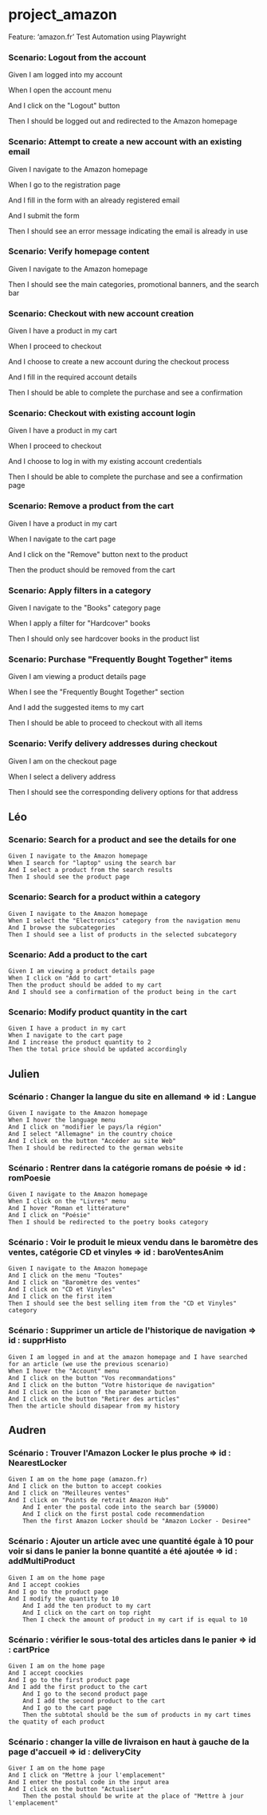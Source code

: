 # project_amazon

Feature: ‘amazon.fr’ Test Automation using Playwright 


### Scenario: Logout from the account 

  Given I am logged into my account 

  When I open the account menu 

  And I click on the "Logout" button 

  Then I should be logged out and redirected to the Amazon homepage 

 

### Scenario: Attempt to create a new account with an existing email 

  Given I navigate to the Amazon homepage 

  When I go to the registration page 

  And I fill in the form with an already registered email 

  And I submit the form 

  Then I should see an error message indicating the email is already in use 

 

### Scenario: Verify homepage content 

  Given I navigate to the Amazon homepage 

  Then I should see the main categories, promotional banners, and the search bar 

 
 
### Scenario: Checkout with new account creation 

  Given I have a product in my cart 

  When I proceed to checkout 

  And I choose to create a new account during the checkout process 

  And I fill in the required account details 

  Then I should be able to complete the purchase and see a confirmation 

 

### Scenario: Checkout with existing account login 

  Given I have a product in my cart 

  When I proceed to checkout 

  And I choose to log in with my existing account credentials 

  Then I should be able to complete the purchase and see a confirmation page 

 

### Scenario: Remove a product from the cart 

  Given I have a product in my cart 

  When I navigate to the cart page 

  And I click on the "Remove" button next to the product 

  Then the product should be removed from the cart 

 

### Scenario: Apply filters in a category 

  Given I navigate to the "Books" category page 

  When I apply a filter for "Hardcover" books 

  Then I should only see hardcover books in the product list 

 

### Scenario: Purchase "Frequently Bought Together" items 

  Given I am viewing a product details page 

  When I see the "Frequently Bought Together" section 

  And I add the suggested items to my cart 

  Then I should be able to proceed to checkout with all items 

 

### Scenario: Verify delivery addresses during checkout 

  Given I am on the checkout page 

  When I select a delivery address 

  Then I should see the corresponding delivery options for that address 

## Léo
### Scenario: Search for a product and see the details for one
	Given I navigate to the Amazon homepage 
	When I search for "laptop" using the search bar 
	And I select a product from the search results 
	Then I should see the product page  

### Scenario: Search for a product within a category 
	Given I navigate to the Amazon homepage 
	When I select the "Electronics" category from the navigation menu 
	And I browse the subcategories 
	Then I should see a list of products in the selected subcategory 

### Scenario: Add a product to the cart 
	Given I am viewing a product details page 
	When I click on "Add to cart" 
	Then the product should be added to my cart 
	And I should see a confirmation of the product being in the cart 

### Scenario: Modify product quantity in the cart 
	Given I have a product in my cart 
	When I navigate to the cart page 
	And I increase the product quantity to 2 
	Then the total price should be updated accordingly 

## Julien
### Scénario : Changer la langue du site en allemand => id : Langue
	Given I navigate to the Amazon homepage
	When I hover the language menu
	And I click on "modifier le pays/la région"
	And I select "Allemagne" in the country choice
	And I click on the button "Accéder au site Web"
	Then I should be redirected to the german website

### Scénario : Rentrer dans la catégorie romans de poésie => id : romPoesie
	Given I navigate to the Amazon homepage
	When I click on the "Livres" menu	
	And I hover "Roman et littérature"
	And I click on "Poésie"
	Then I should be redirected to the poetry books category
 
### Scénario : Voir le produit le mieux vendu dans le baromètre des ventes, catégorie CD et vinyles => id : baroVentesAnim
	Given I navigate to the Amazon homepage
	And I click on the menu "Toutes"
	And I click on "Baromètre des ventes"
	And I click on "CD et Vinyles"
 	And I click on the first item
	Then I should see the best selling item from the "CD et Vinyles" category
 
### Scénario : Supprimer un article de l'historique de navigation => id : supprHisto
	Given I am logged in and at the amazon homepage and I have searched for an article (we use the previous scenario)
	When I hover the "Account" menu
	And I click on the button "Vos recommandations"
 	And I click on the button "Votre historique de navigation"
	And I click on the icon of the parameter button
 	And I click on the button "Retirer des articles"
	Then the article should disapear from my history

## Audren
### Scénario : Trouver l'Amazon Locker le plus proche => id : NearestLocker
	Given I am on the home page (amazon.fr)
 	And I click on the button to accept cookies 
  	And I click on "Meilleures ventes"
   	And I click on "Points de retrait Amazon Hub"
    	And I enter the postal code into the search bar (59000)
     	And I click on the first postal code recommendation
      	Then the first Amazon Locker should be "Amazon Locker - Desiree"

### Scénario : Ajouter un article avec une quantité égale à 10 pour voir si dans le panier la bonne quantité a été ajoutée => id : addMultiProduct
	Given I am on the home page
 	And I accept cookies
  	And I go to the product page
   	And I modify the quantity to 10
    	And I add the ten product to my cart
     	And I click on the cart on top right
      	Then I check the amount of product in my cart if is equal to 10

### Scénario : vérifier le sous-total des articles dans le panier => id : cartPrice
	Given I am on the home page
 	And I accept coockies 
  	And I go to the first product page
   	And I add the first product to the cart 
    	And I go to the second product page
     	And I add the second product to the cart
      	And I go to the cart page
       	Then the subtotal should be the sum of products in my cart times the quatity of each product

### Scénario : changer la ville de livraison en haut à gauche de la page d'accueil => id : deliveryCity
	Giver I am on the home page
 	And I click on "Mettre à jour l'emplacement"
  	And I enter the postal code in the input area
   	And I click on the button "Actualiser"
    	Then the postal should be write at the place of "Mettre à jour l'emplacement"
